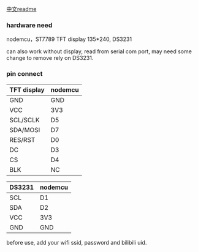 [中文readme](README_CN.md)

### hardware need

nodemcu，ST7789 TFT display 135*240, DS3231

can also work without display, read from serial com port, may need some change to remove rely on DS3231.

### pin connect

| TFT display | nodemcu |
| ----------- | ------- |
| GND         | GND     |
| VCC         | 3V3     |
| SCL/SCLK    | D5      |
| SDA/MOSI    | D7      |
| RES/RST     | D0      |
| DC          | D3      |
| CS          | D4      |
| BLK         | NC      |

| DS3231 | nodemcu |
| ------ | ------- |
| SCL    | D1      |
| SDA    | D2      |
| VCC    | 3V3     |
| GND    | GND     |

before use, add your wifi ssid, password and bilibili uid. 